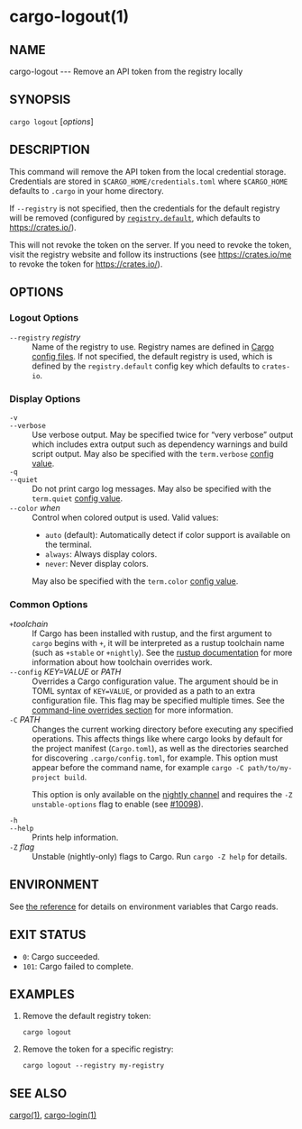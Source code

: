 # cargo-logout(1)

## NAME

cargo-logout --- Remove an API token from the registry locally

## SYNOPSIS

`cargo logout` [_options_]

## DESCRIPTION

This command will remove the API token from the local credential storage.
Credentials are stored in `$CARGO_HOME/credentials.toml` where `$CARGO_HOME`
defaults to `.cargo` in your home directory.

If `--registry` is not specified, then the credentials for the default
registry will be removed (configured by
[`registry.default`](../reference/config.html#registrydefault), which defaults
to <https://crates.io/>).

This will not revoke the token on the server. If you need to revoke the token,
visit the registry website and follow its instructions (see
<https://crates.io/me> to revoke the token for <https://crates.io/>).

## OPTIONS

### Logout Options

<dl>
<dt class="option-term" id="option-cargo-logout---registry"><a class="option-anchor" href="#option-cargo-logout---registry"></a><code>--registry</code> <em>registry</em></dt>
<dd class="option-desc">Name of the registry to use. Registry names are defined in <a href="../reference/config.html">Cargo config
files</a>. If not specified, the default registry is used,
which is defined by the <code>registry.default</code> config key which defaults to
<code>crates-io</code>.</dd>


</dl>

### Display Options

<dl>
<dt class="option-term" id="option-cargo-logout--v"><a class="option-anchor" href="#option-cargo-logout--v"></a><code>-v</code></dt>
<dt class="option-term" id="option-cargo-logout---verbose"><a class="option-anchor" href="#option-cargo-logout---verbose"></a><code>--verbose</code></dt>
<dd class="option-desc">Use verbose output. May be specified twice for “very verbose” output which
includes extra output such as dependency warnings and build script output.
May also be specified with the <code>term.verbose</code>
<a href="../reference/config.html">config value</a>.</dd>


<dt class="option-term" id="option-cargo-logout--q"><a class="option-anchor" href="#option-cargo-logout--q"></a><code>-q</code></dt>
<dt class="option-term" id="option-cargo-logout---quiet"><a class="option-anchor" href="#option-cargo-logout---quiet"></a><code>--quiet</code></dt>
<dd class="option-desc">Do not print cargo log messages.
May also be specified with the <code>term.quiet</code>
<a href="../reference/config.html">config value</a>.</dd>


<dt class="option-term" id="option-cargo-logout---color"><a class="option-anchor" href="#option-cargo-logout---color"></a><code>--color</code> <em>when</em></dt>
<dd class="option-desc">Control when colored output is used. Valid values:</p>
<ul>
<li><code>auto</code> (default): Automatically detect if color support is available on the
terminal.</li>
<li><code>always</code>: Always display colors.</li>
<li><code>never</code>: Never display colors.</li>
</ul>
<p>May also be specified with the <code>term.color</code>
<a href="../reference/config.html">config value</a>.</dd>


</dl>

### Common Options

<dl>

<dt class="option-term" id="option-cargo-logout-+toolchain"><a class="option-anchor" href="#option-cargo-logout-+toolchain"></a><code>+</code><em>toolchain</em></dt>
<dd class="option-desc">If Cargo has been installed with rustup, and the first argument to <code>cargo</code>
begins with <code>+</code>, it will be interpreted as a rustup toolchain name (such
as <code>+stable</code> or <code>+nightly</code>).
See the <a href="https://rust-lang.github.io/rustup/overrides.html">rustup documentation</a>
for more information about how toolchain overrides work.</dd>


<dt class="option-term" id="option-cargo-logout---config"><a class="option-anchor" href="#option-cargo-logout---config"></a><code>--config</code> <em>KEY=VALUE</em> or <em>PATH</em></dt>
<dd class="option-desc">Overrides a Cargo configuration value. The argument should be in TOML syntax of <code>KEY=VALUE</code>,
or provided as a path to an extra configuration file. This flag may be specified multiple times.
See the <a href="../reference/config.html#command-line-overrides">command-line overrides section</a> for more information.</dd>


<dt class="option-term" id="option-cargo-logout--C"><a class="option-anchor" href="#option-cargo-logout--C"></a><code>-C</code> <em>PATH</em></dt>
<dd class="option-desc">Changes the current working directory before executing any specified operations. This affects
things like where cargo looks by default for the project manifest (<code>Cargo.toml</code>), as well as
the directories searched for discovering <code>.cargo/config.toml</code>, for example. This option must
appear before the command name, for example <code>cargo -C path/to/my-project build</code>.</p>
<p>This option is only available on the <a href="https://doc.rust-lang.org/book/appendix-07-nightly-rust.html">nightly
channel</a> and
requires the <code>-Z unstable-options</code> flag to enable (see
<a href="https://github.com/rust-lang/cargo/issues/10098">#10098</a>).</dd>


<dt class="option-term" id="option-cargo-logout--h"><a class="option-anchor" href="#option-cargo-logout--h"></a><code>-h</code></dt>
<dt class="option-term" id="option-cargo-logout---help"><a class="option-anchor" href="#option-cargo-logout---help"></a><code>--help</code></dt>
<dd class="option-desc">Prints help information.</dd>


<dt class="option-term" id="option-cargo-logout--Z"><a class="option-anchor" href="#option-cargo-logout--Z"></a><code>-Z</code> <em>flag</em></dt>
<dd class="option-desc">Unstable (nightly-only) flags to Cargo. Run <code>cargo -Z help</code> for details.</dd>


</dl>


## ENVIRONMENT

See [the reference](../reference/environment-variables.html) for
details on environment variables that Cargo reads.


## EXIT STATUS

* `0`: Cargo succeeded.
* `101`: Cargo failed to complete.


## EXAMPLES

1. Remove the default registry token:

       cargo logout

2. Remove the token for a specific registry:

       cargo logout --registry my-registry

## SEE ALSO
[cargo(1)](cargo.html), [cargo-login(1)](cargo-login.html)

